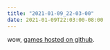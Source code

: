 ```yaml
---
title: "2021-01-09_22-03-00"
date: 2021-01-09T22:03:00-08:00
---
```


wow, [games hosted on github](https://github.com/leereilly/games). 
